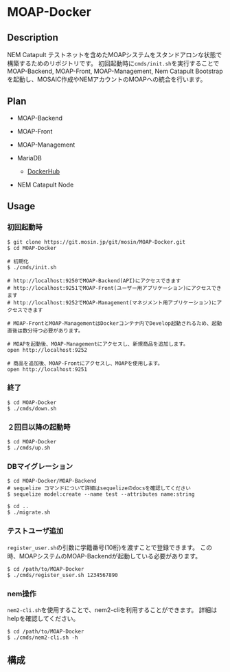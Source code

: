 # MOAP-Docker
## Description
NEM Catapult テストネットを含めたMOAPシステムをスタンドアロンな状態で構築するためのリポジトリです。
初回起動時に`cmds/init.sh`を実行することでMOAP-Backend, MOAP-Front, MOAP-Management, Nem Catapult Bootstrapを起動し、MOSAIC作成やNEMアカウントのMOAPへの統合を行います。

## Plan
- MOAP-Backend

- MOAP-Front

- MOAP-Management

- MariaDB
    - [DockerHub](https://hub.docker.com/_/mariadb)

- NEM Catapult Node

## Usage

### 初回起動時
```
$ git clone https://git.mosin.jp/git/mosin/MOAP-Docker.git
$ cd MOAP-Docker

# 初期化
$ ./cmds/init.sh

# http://localhost:9250でMOAP-Backend(API)にアクセスできます
# http://localhost:9251でMOAP-Front(ユーザー用アプリケーション)にアクセスできます
# http://localhost:9252でMOAP-Management(マネジメント用アプリケーション)にアクセスできます

# MOAP-FrontとMOAP-ManagementはDockerコンテナ内でDevelop起動されるため、起動直後は数分待つ必要があります。

# MOAPを起動後、MOAP-Managementにアクセスし、新規商品を追加します。
open http://localhost:9252

# 商品を追加後、MOAP-Frontにアクセスし、MOAPを使用します。
open http://localhost:9251
```

### 終了

```
$ cd MOAP-Docker
$ ./cmds/down.sh
```

### ２回目以降の起動時

```
$ cd MOAP-Docker
$ ./cmds/up.sh
``` 

### DBマイグレーション

```
$ cd MOAP-Docker/MOAP-Backend
# sequelize コマンドについて詳細はsequelizeのdocsを確認してください
$ sequelize model:create --name test --attributes name:string

$ cd ..
$ ./migrate.sh
```

### テストユーザ追加
`register_user.sh`の引数に学籍番号(10桁)を渡すことで登録できます。
この時、MOAPシステムのMOAP-Backendが起動している必要があります。

```
$ cd /path/to/MOAP-Docker
$ ./cmds/register_user.sh 1234567890
```

### nem操作
`nem2-cli.sh`を使用することで、nem2-cliを利用することができます。
詳細はhelpを確認してください。

```
$ cd /path/to/MOAP-Docker
$ ./cmds/nem2-cli.sh -h
```

## 構成

